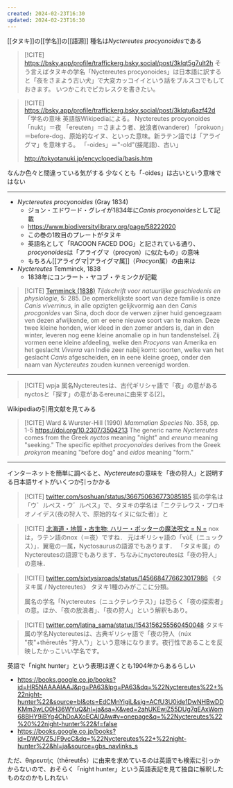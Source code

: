 ```yaml
---
created: 2024-02-23T16:30
updated: 2024-02-23T16:30
---
```


[[タヌキ]]の[[学名]]の[[語源]]
種名は*Nyctereutes procyonoides*である

> [!CITE] https://bsky.app/profile/traffickerg.bsky.social/post/3klqt5g7ult2h
> そう言えばタヌキの学名「Nyctereutes procyonoides」は日本語に訳すると「夜をさまよう古い犬」で大変カッコイイという話をブルスコでもしておきます。 いつかこれでピカレスクを書きたい。

> [!CITE] https://bsky.app/profile/traffickerg.bsky.social/post/3klqtu6azf42d
> 「学名の意味
英語版Wikipediaによる。
Nyctereutes procyonoides
「nukt」＝夜
「ereuten」＝さまよう者、放浪者(wanderer)
「prokuon」＝before-dog、原始的なイヌ、といった意味。新ラテン語では「アライグマ」を意味する。
「-oides」＝"-old"(接尾語)、古い」
>
> http://tokyotanuki.jp/encyclopedia/basis.htm

なんか色々と間違っている気がする
少なくとも「-oides」は古いという意味ではない

---

- *Nyctereutes procyonoides* (Gray  1834)
	- ジョン・エドワード・グレイが1834年に*Canis  procyonoides*として記載
	- https://www.biodiversitylibrary.org/page/58222020
	- この巻の1枚目のプレートがタヌキ
	- 英語名として「RACOON FACED DOG」と記されている通り、*procyonoides*は「アライグマ（procyon）に似たもの」の意味
	- もちろん[[アライグマ|アライグマ属]]（*Procyon*属）の由来は
- *Nyctereutes* Temminck, 1838
	-  1838年にコンラート・ヤコブ・テミンクが記載

> [!CITE] [Temminck (1838)](https://www.biodiversitylibrary.org/page/13475079)  *Tijdschrift voor natuurlijke geschiedenis en physiologie*, 5: 285.
> De opmerkelijkste soort van deze familie is onze *Canis viverrinus*, in alle opzigten gelijkvormig aan den *Canis procgonides* van Sina, doch door de verwen zijner huid genoegzaam ven dezen afwijkende, om er eene nieuwe soort van te maken. Deze twee kleine honden, wier kleed in den zomer anders is, dan in den winter, leveren nog eene kleine anomalie op in hun tandenstelsel. Zij vormen eene kleine afdeeling, welke den *Procyons* van Amerika en het geslacht *Viverra* van Indie zeer nabij komt: soorten, welke van het geslacht *Canis* afgescheiden, en in eene kleine groep, onder den naam van *Nyctereutes* zouden kunnen vereenigd worden.


---

> [!CITE] wpja
> 属名Nyctereutesは、古代ギリシャ語で「夜」の意があるnyctosと「探す」の意があるereunaに由来する[2]。

Wikipediaの引用文献を見てみる

> [!CITE] Ward & Wurster-Hill (1990) *Mammalian Species* No. 358, pp. 1-5 https://doi.org/10.2307/3504213
> The generic name *Nyctereutes* comes from the Greek *nyctos* meaning "night" and *ereuna* meaning "seeking." The specific epithet *procyonoides* derives from the Greek *prokyron* meaning "before dog" and *eidos* meaning "form."

---

インターネットを簡単に調べると、*Nyctereutes*の意味を「夜の狩人」と説明する日本語サイトがいくつか引っかかる

> [!CITE] [twitter.com/soshuan/status/366750636773085185](https://twitter.com/soshuan/status/366750636773085185)
> 狐の学名は「ウ゛ルペス・ウ゛ルペス」で、タヌキの学名は「ニクテレウス・プロキオノイデス(夜の狩人で、原始的なイヌに似た者)」と

> [!CITE] [北海道・地質・古生物: ハリー・ポッターの魔法呪文 = N =](https://borealoarctos.blogspot.com/2014/09/n.html)
> noxは，ラテン語のnox（＝夜）ですね．
> 元はギリシャ語の「νύξ（ニュックス）」．翼竜の一属，Nyctosaurusの語源でもあります．
> 「タヌキ属」のNyctereutesの語源でもあります．ちなみにnyctereutesは「夜の狩人」の意味．

> [!CITE] [twitter.com/sixtysixroads/status/1456684776623017986](https://twitter.com/sixtysixroads/status/1456684776623017986)
> 《タヌキ属 / Nyctereutes》
> タヌキ1種のみがここに分類。
> 
> 属名の学名「Nyctereutes（ニュクテレウテス）」は恐らく「夜の探索者」の意。ほか、「夜の放浪者」、「夜の狩人」という解釈もあり。

> [!CITE] [twitter.com/latina\_sama/status/1543156255560450048](https://twitter.com/latina_sama/status/1543156255560450048)
> タヌキ属の学名Nyctereutesは、古典ギリシャ語で「夜の狩人（núx "夜"+thēreutḗs "狩人"）」という意味になります。夜行性であることを反映したかっこいい学名です。

英語で「night hunter」という表現は遅くとも1904年からあるらしい
- https://books.google.co.jp/books?id=HR5NAAAAIAAJ&pg=PA63&lpg=PA63&dq=%22Nyctereutes%22+%22night-hunter%22&source=bl&ots=EdCMnYigiL&sig=ACfU3U0ide1DwNHBwDDKMm3wLO0H36WYuQ&hl=ja&sa=X&ved=2ahUKEwjZ55DUg7qEAxWom68BHY9iBYg4ChDoAXoECAIQAw#v=onepage&q=%22Nyctereutes%22%20%22night-hunter%22&f=false
- https://books.google.co.jp/books?id=DWOVZ5JF9vcC&dq=%22Nyctereutes%22+%22night-hunter%22&hl=ja&source=gbs_navlinks_s

ただ、θηρευτής（thēreutḗs）に由来を求めているのは英語でも検索に引っかからないので、おそらく「night hunter」という英語表記を見て独自に解釈したものなのかもしれない

